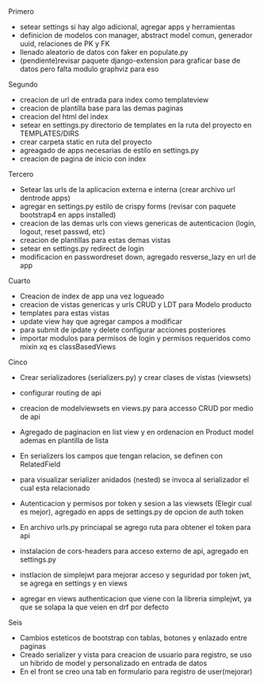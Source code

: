 Primero
 - setear settings si hay algo adicional, agregar apps y herramientas
 - definicion de modelos con manager, abstract model comun, generador uuid, relaciones de PK y FK
 - llenado aleatorio de datos con faker en populate.py
 - (pendiente)revisar paquete django-extension para graficar base de datos pero falta modulo graphviz para eso

Segundo
 - creacion de url de entrada para index como templateview
 - creacion de plantilla base para las demas paginas
 - creacion del html del index
 - setear en settings.py directorio de templates en la ruta del proyecto en TEMPLATES/DIRS
 - crear carpeta static en ruta del proyecto 
 - agreagado de apps necesarias de estilo en settings.py
 - creacion de pagina de inicio con index
  
Tercero
 - Setear las urls de la aplicacion externa e interna (crear archivo url dentrode apps)
 - agregar en settings.py estilo de crispy forms (revisar con paquete bootstrap4 en apps installed)
 - creacion de las demas urls con views genericas de autenticacion (login, logout, reset passwd, etc)
 - creacion de plantillas para estas demas vistas
 - setear en settings.py redirect de login
 - modificacion en passwordreset down, agregado resverse_lazy en url de app
 
Cuarto
 - Creacion de index de app una vez logueado
 - creacion de vistas genericas y urls CRUD y LDT para Modelo producto
 - templates para estas vistas
 - update view hay que agregar campos a modificar
 - para submit de ipdate y delete configurar acciones posteriores
 - importar modulos para permisos de login  y permisos requeridos como mixin xq es classBasedViews

Cinco
 - Crear serializadores (serializers.py) y crear clases de vistas (viewsets)
 - configurar routing de api
 - creacion de modelviewsets en views.py para accesso CRUD por medio de api
 - Agregado de paginacion en list view y en ordenacion en Product model ademas en plantilla de lista
 - En serializers los campos que tengan relacion, se definen con RelatedField
 - para visualizar serializer anidados (nested) se invoca al serializador el cual esta relacionado
 - Autenticacion y permisos por token y sesion a las viewsets (Elegir cual es mejor), agregado en apps de settings.py de opcion de auth token
 - En archivo urls.py princiapal se agrego ruta para obtener el token para api
 
 - instalacion de cors-headers para acceso externo de api, agregado en settings.py
 - instlacion de simplejwt para mejorar acceso y seguridad por token jwt, se agrega en settings y en views
 - agregar en views authenticacion que viene con la libreria simplejwt, ya que se solapa la que veien en drf por defecto

Seis
- Cambios esteticos de bootstrap con tablas, botones y enlazado entre paginas
- Creado serializer y vista para creacion de usuario para registro, se uso un hibrido de model y personalizado en entrada de datos 
- En el front se creo una tab en formulario para registro de user(mejorar)
